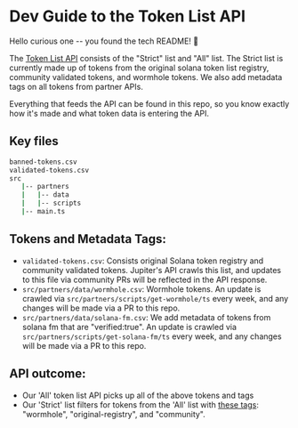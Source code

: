 # Dev Guide to the Token List API 
Hello curious one -- you found the tech README! 🥷

The [Token List API](https://docs.jup.ag/docs/api/token-list-api) consists of the "Strict" list and "All" list. The Strict list is currently made up of tokens from the original solana token list registry, community validated tokens, and wormhole tokens. We also add metadata tags on all tokens from partner APIs.

Everything that feeds the API can be found in this repo, so you know exactly how it's made and what token data is entering the API.

## Key files
```bash
banned-tokens.csv
validated-tokens.csv 
src
   |-- partners
   |   |-- data
   |   |-- scripts
   |-- main.ts
```

## Tokens and Metadata Tags:
- `validated-tokens.csv`: Consists original Solana token registry and community validated tokens. Jupiter's API crawls this list, and updates to this file via community PRs will be reflected in the API response.
- `src/partners/data/wormhole.csv`: Wormhole tokens. An update is crawled via `src/partners/scripts/get-wormhole/ts` every week, and any changes will be made via a PR to this repo.
- `src/partners/data/solana-fm.csv`: We add metadata of tokens from solana fm that are "verified:true". An update is crawled via `src/partners/scripts/get-solana-fm/ts` every week, and any changes will be made via a PR to this repo.

## API outcome:
- Our 'All' token list API picks up all of the above tokens and tags
- Our 'Strict' list filters for tokens from the 'All' list with [these tags](https://docs.jup.ag/api/token-list-api): "wormhole", "original-registry", and "community".
